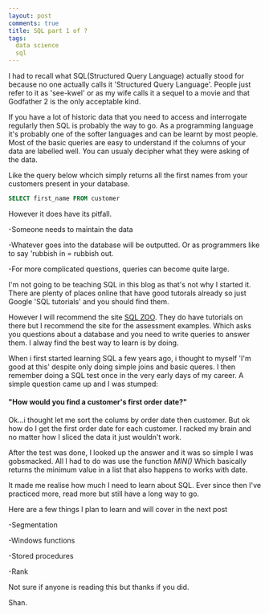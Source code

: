 ```yaml
---
layout: post
comments: true
title: SQL part 1 of ?
tags:
  data science
  sql
---
```


I had to recall what SQL(Structured Query Language) actually stood for because no one actually calls it 'Structured Query Language'.
People just refer to it as 'see-kwel' or as my wife calls it a sequel to a movie and that Godfather 2 is the only acceptable kind.

If you have a lot of historic data that you need to access and interrogate regularly then SQL is probably the way to go.
As a programming language it's probably one of the softer languages and can be learnt by most people. Most of the basic queries are easy to understand if the columns of your data are labelled well. You can usualy decipher what they were asking of the data.

Like the query below whcich simply returns all the first names from your customers present in your database.
```SQL
SELECT first_name FROM customer
```
However it does have its pitfall. 

-Someone needs to maintain the data

-Whatever goes into the database will be outputted. Or as programmers like to say 'rubbish in = rubbish out.

-For more complicated questions, queries can become quite large.

I'm not going to be teaching SQL in this blog as that's not why I started it. There are plenty of places online that have good tutorals already so just Google 'SQL tutorials' and you should find them.

However I will recommend the site [SQL ZOO](http://sqlzoo.net/). They do have tutorials on there but I recommend the site for the assessment examples. Which asks you questions about a database and you need to write queries to answer them. I alway find the best way to learn is by doing. 

When i first started learning SQL a few years ago, i thought to myself 'I'm good at this' despite only doing simple joins and basic queres. 
I then remember doing a SQL test once in the very early days of my career. A simple question came up and I was stumped:

#### "How would you find a customer's first order date?"

Ok...i thought let me sort the colums by order date then customer. But ok how do I get the first order date for each customer. I racked my brain and no matter how I sliced the data it just wouldn't work. 

After the test was done, I looked up the answer and it was so simple I was gobsmacked. All I had to do was use the function _MIN()_
Which basically returns the minimum value in a list that also happens to works with date. 

It made me realise how much I need to learn about SQL. 
Ever since then I've practiced more, read more but still have a long way to go.

Here are a few things I plan to learn and will cover in the next post

-Segmentation

-Windows functions

-Stored procedures

-Rank

Not sure if anyone is reading this but thanks if you did.

Shan.
